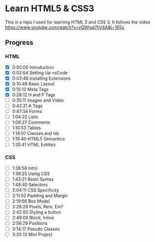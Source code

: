 # Learn HTML5 & CSS3

This is a repo I used for learning HTML 5 and CSS 3. It follows the video https://www.youtube.com/watch?v=vQWlgd7hV4A&t=165s .

## Progress

### HTML
- [x] 0:00:00  Introduction
- [x] 0:02:04  Setting Up vsCode
- [x] 0:03:48  Installing Extensions
- [x] 0:10:49  Basic Layout
- [x] 0:15:12  Meta Tags
- [x] 0:28:12  H and P Tags
- [ ] 0:35:11  Images and Video
- [ ] 0:42:21  A Tags
- [ ] 0:47:34  Forms
- [ ] 1:04:22  Lists
- [ ] 1:08:27  Comments
- [ ] 1:10:53  Tables
- [ ] 1:14:07  Classes and Ids
- [ ] 1:19:40  HTML5 Semantics
- [ ] 1:35:41  HTML Entities

### CSS
- [ ] 1:38:56 Intro
- [ ] 1:39:25 Using CSS
- [ ] 1:43:21 Basic Syntax
- [ ] 1:48:40 Selectors
- [ ] 2:04:11 CSS Specificity
- [ ] 2:11:52 Padding and Margin
- [ ] 2:19:56 Box Model
- [ ] 2:28:29 Pixels, Rem, Em?
- [ ] 2:42:05 Styling a button
- [ ] 2:49:08 Block, Inline
- [ ] 2:56:29 Positions
- [ ] 3:14:17 Pseudo Classes
- [ ] 3:20:13 Mini Project